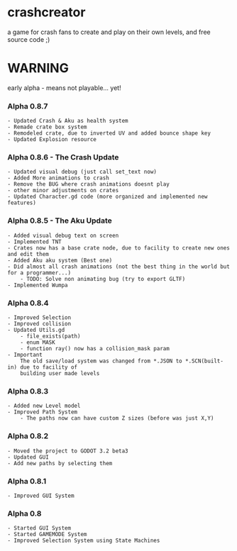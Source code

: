 # crashcreator
a game for crash fans to create and play on their own levels, and free source code ;)

# WARNING
early alpha - means not playable... yet!

### Alpha 0.8.7
    - Updated Crash & Aku as health system
    - Remade crate box system
    - Remodeled crate, due to inverted UV and added bounce shape key
    - Updated Explosion resource

### Alpha 0.8.6 - The Crash Update
    - Updated visual debug (just call set_text now)
    - Added More animations to crash
    - Remove the BUG where crash animations doesnt play
    - other minor adjustments on crates 
    - Updated Character.gd code (more organized and implemented new features)

### Alpha 0.8.5 - The Aku Update
    - Added visual debug text on screen
    - Implemented TNT
    - Crates now has a base crate node, due to facility to create new ones and edit them
    - Added Aku aku system (Best one)
    - Did almost all crash animations (not the best thing in the world but for a programmer...)
        - TODO: Solve non animating bug (try to export GLTF)
    - Implemented Wumpa

### Alpha 0.8.4
    - Improved Selection
    - Improved collision
    - Updated Utils.gd
        - file_exists(path)
        - enum MASK
        - function ray() now has a collision_mask param
    - Important
        The old save/load system was changed from *.JSON to *.SCN(built-in) due to facility of
        building user made levels


### Alpha 0.8.3
    - Added new Level model
    - Improved Path System
        - The paths now can have custom Z sizes (before was just X,Y)
    
### Alpha 0.8.2
    - Moved the project to GODOT 3.2 beta3
    - Updated GUI
    - Add new paths by selecting them
### Alpha 0.8.1
    - Improved GUI System

### Alpha 0.8
    - Started GUI System
    - Started GAMEMODE System
    - Improved Selection System using State Machines
